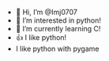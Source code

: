 - 👋 Hi, I’m @Imj0707
- 👀 I’m interested in python!
- 🌱 I’m currently learning C!
- 👍 I like python!
- I like python with pygame

<!---
Imj0707/Imj0707 is a ✨ special ✨ repository because its `README.md` (this file) appears on your GitHub profile.
You can click the Preview link to take a look at your changes.
--->
